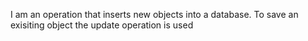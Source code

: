 I am an operation that inserts new objects into a database. To save an exisiting object the update operation is used